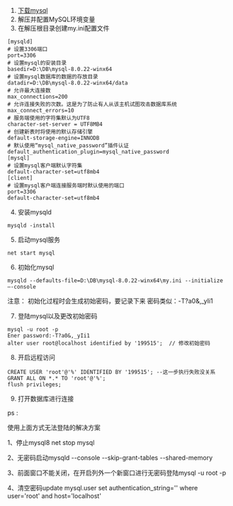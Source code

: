 





1. [下载mysql](https://downloads.mysql.com/archives/community/)
2. 解压并配置MySQL环境变量
3. 在解压根目录创建my.ini配置文件

```
[mysqld]
# 设置3306端口
port=3306
# 设置mysql的安装目录
basedir=D:\DB\mysql-8.0.22-winx64
# 设置mysql数据库的数据的存放目录
datadir=D:\DB\mysql-8.0.22-winx64/data
# 允许最大连接数
max_connections=200
# 允许连接失败的次数。这是为了防止有人从该主机试图攻击数据库系统
max_connect_errors=10
# 服务端使用的字符集默认为UTF8
character-set-server = UTF8MB4
# 创建新表时将使用的默认存储引擎
default-storage-engine=INNODB
# 默认使用“mysql_native_password”插件认证
default_authentication_plugin=mysql_native_password
[mysql]
# 设置mysql客户端默认字符集
default-character-set=utf8mb4
[client]
# 设置mysql客户端连接服务端时默认使用的端口
port=3306
default-character-set=utf8mb4
```

4. 安装mysqld

```
mysqld -install
```

5. 启动mysql服务

```
net start mysql
```

6. 初始化mysql

```
mysqld --defaults-file=D:\DB\mysql-8.0.22-winx64\my.ini --initialize –-console
```

注意：  初始化过程时会生成初始密码，要记录下来 密码类似：-T?a0&,_yIi1

7. 登陆mysql以及更改初始密码

```
mysql -u root -p
Ener password:-T?a0&,_yIi1
alter user root@localhost identified by '199515';  // 修改初始密码
```

8. 开启远程访问

```
CREATE USER 'root'@'%' IDENTIFIED BY '199515'; --这一步执行失败没关系
GRANT ALL ON *.* TO 'root'@'%';
flush privileges;
```

9. 打开数据库进行连接



ps :

使用上面方式无法登陆的解决方案

1、停止mysql8 net stop mysql

2、无密码启动mysqld --console --skip-grant-tables --shared-memory

3、前面窗口不能关闭，在开启列外一个新窗口进行无密码登陆mysql -u root -p

4、清空密码update mysql.user set authentication_string='' where user='root' and host='localhost'
